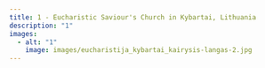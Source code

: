 ```yaml
---
title: 1 - Eucharistic Saviour's Church in Kybartai, Lithuania
description: "1"
images:
  - alt: "1"
    image: images/eucharistija_kybartai_kairysis-langas-2.jpg
---
```

